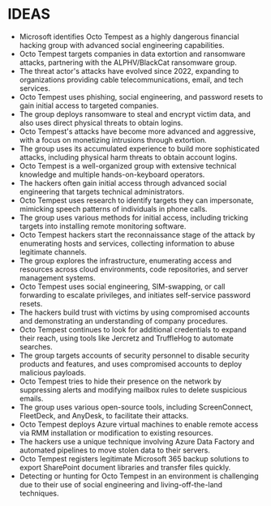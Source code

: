 # IDEAS
* Microsoft identifies Octo Tempest as a highly dangerous financial hacking group with advanced social engineering capabilities.
* Octo Tempest targets companies in data extortion and ransomware attacks, partnering with the ALPHV/BlackCat ransomware group.
* The threat actor's attacks have evolved since 2022, expanding to organizations providing cable telecommunications, email, and tech services.
* Octo Tempest uses phishing, social engineering, and password resets to gain initial access to targeted companies.
* The group deploys ransomware to steal and encrypt victim data, and also uses direct physical threats to obtain logins.
* Octo Tempest's attacks have become more advanced and aggressive, with a focus on monetizing intrusions through extortion.
* The group uses its accumulated experience to build more sophisticated attacks, including physical harm threats to obtain account logins.
* Octo Tempest is a well-organized group with extensive technical knowledge and multiple hands-on-keyboard operators.
* The hackers often gain initial access through advanced social engineering that targets technical administrators.
* Octo Tempest uses research to identify targets they can impersonate, mimicking speech patterns of individuals in phone calls.
* The group uses various methods for initial access, including tricking targets into installing remote monitoring software.
* Octo Tempest hackers start the reconnaissance stage of the attack by enumerating hosts and services, collecting information to abuse legitimate channels.
* The group explores the infrastructure, enumerating access and resources across cloud environments, code repositories, and server management systems.
* Octo Tempest uses social engineering, SIM-swapping, or call forwarding to escalate privileges, and initiates self-service password resets.
* The hackers build trust with victims by using compromised accounts and demonstrating an understanding of company procedures.
* Octo Tempest continues to look for additional credentials to expand their reach, using tools like Jercretz and TruffleHog to automate searches.
* The group targets accounts of security personnel to disable security products and features, and uses compromised accounts to deploy malicious payloads.
* Octo Tempest tries to hide their presence on the network by suppressing alerts and modifying mailbox rules to delete suspicious emails.
* The group uses various open-source tools, including ScreenConnect, FleetDeck, and AnyDesk, to facilitate their attacks.
* Octo Tempest deploys Azure virtual machines to enable remote access via RMM installation or modification to existing resources.
* The hackers use a unique technique involving Azure Data Factory and automated pipelines to move stolen data to their servers.
* Octo Tempest registers legitimate Microsoft 365 backup solutions to export SharePoint document libraries and transfer files quickly.
* Detecting or hunting for Octo Tempest in an environment is challenging due to their use of social engineering and living-off-the-land techniques.
